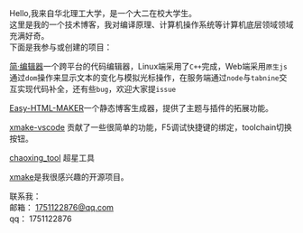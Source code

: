 Hello,我来自华北理工大学，是一个大二在校大学生。   
这里是我的一个技术博客，我对编译原理、计算机操作系统等计算机底层领域领域充满好奇。     
下面是我参与或创建的项目：

[简·编辑器](https://github.com/SongZihui-sudo/EasyCoding_Editor)一个跨平台的代码编辑器，Linux端采用了`C++`完成，Web端采用`原生js`通过`dom`操作来显示文本的变化与模拟光标操作，在服务端通过`node`与`tabnine`交互实现代码补全，还有些`bug`，欢迎大家提`issue`  

[Easy-HTML-MAKER](https://github.com/SongZihui-sudo/Easy-HTML-MAKER)一个静态博客生成器，提供了主题与插件的拓展功能。  

[xmake-vscode](https://github.com/xmake-io/xmake-vscode) 贡献了一些很简单的功能，F5调试快捷键的绑定，toolchain切换按钮。   

[chaoxing_tool](https://github.com/liuyunfz/chaoxing_tool) 超星工具  

[xmake](https://github.com/xmake-io/xmake)是我很感兴趣的开源项目。  

联系我：   
邮箱： 1751122876@qq.com  
qq： 1751122876

